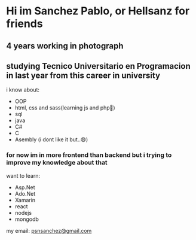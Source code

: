 # Hi im Sanchez Pablo, or Hellsanz for friends

## 4 years working in photograph
## studying Tecnico Universitario en Programacion in last year from this career in university

i know about:
* OOP
* html, css and sass(learning js and php🌱)
* sql
* java
* C#
* C
* Asembly (i dont like it but..😄)


### for now im in more frontend than backend but i trying to improve my knowledge about that
want to learn:

- Asp.Net
- Ado.Net
- Xamarin
- react
- nodejs
- mongodb

my email: psnsanchez@gmail.com
<!--
**hellsanz/hellsanz** is a ✨ _special_ ✨ repository because its `README.md` (this file) appears on your GitHub profile.
Here are some ideas to get you started:
- 🔭 I’m currently working on ...
- 🌱 I’m currently learning ...
- 👯 I’m looking to collaborate on ...
- 🤔 I’m looking for help with ...
- 💬 Ask me about ...
- 📫 How to reach me: ...
- 😄 Pronouns: ...
- ⚡ Fun fact: ...
-->
